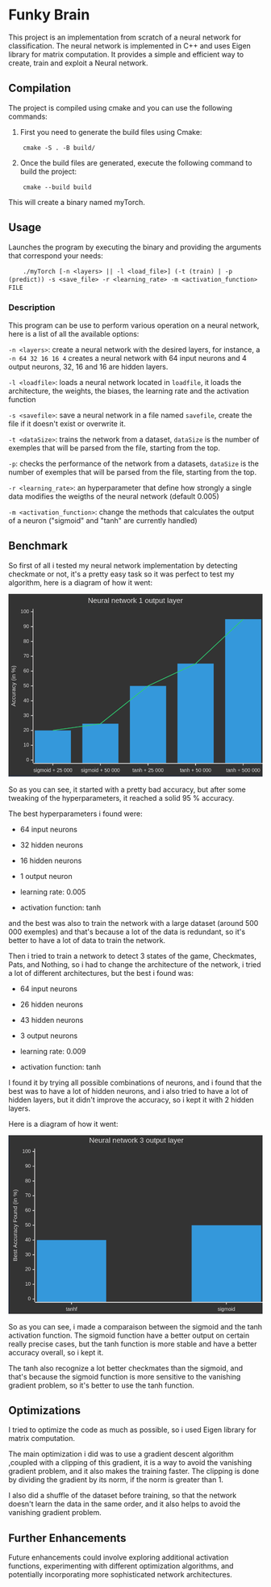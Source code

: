 # Funky Brain

This project is an implementation from scratch of a neural network for classification. The neural network is implemented in C++ and uses Eigen library for matrix computation. It provides a simple and efficient way to create, train and exploit a Neural network.

## Compilation

The project is compiled using cmake and you can use the following commands:

1. First you need to generate the build files using Cmake:

```
    cmake -S . -B build/
```

2. Once the build files are generated, execute the following command to build the project:

```
    cmake --build build
```

This will create a binary named myTorch.

## Usage

Launches the program by executing the binary and providing the arguments that correspond your needs:

```
    ./myTorch [-n <layers> || -l <load_file>] (-t (train) | -p (predict)) -s <save_file> -r <learning_rate> -m <activation_function> FILE
```

### Description

This program can be use to perform various operation on a neural network, here is a list of all the available options:

`-n <layers>`: create a neural network with the desired layers, for instance, a ```-n 64 32 16 16 4``` creates a neural network with 64 input neurons and 4 output neurons, 32, 16 and 16 are hidden layers.

`-l <loadfile>`: loads a neural network located in `loadfile`, it loads the architecture, the weights, the biases, the learning rate and the activation function

`-s <savefile>`: save a neural network in a file named `savefile`, create the file if it doesn't exist or overwrite it. 

`-t <dataSize>`: trains the network from a dataset, `dataSize` is the number of exemples that will be parsed from the file, starting from the top.

`-p`: checks the performance of the network from a datasets, `dataSize` is the number of exemples that will be parsed from the file, starting from the top.

`-r <learning_rate>`: an hyperparameter that define how strongly a single data modifies the weigths of the neural network (default 0.005)

`-m <activation_function>`: change the methods that calculates the output of a neuron ("sigmoid" and "tanh" are currently handled)

## Benchmark

So first of all i tested my neural network implementation by detecting checkmate or not, it's a pretty easy task so it was perfect to test my algorithm, here is a diagram of how it went:

![Alt text](/images/1output.png "Optional title")

So as you can see, it started with a pretty bad accuracy, but after some tweaking of the hyperparameters, it reached a solid 95 % accuracy.

The best hyperparameters i found were:

- 64 input neurons
- 32 hidden neurons
- 16 hidden neurons
- 1 output neuron

- learning rate: 0.005
- activation function: tanh

and the best was also to train the network with a large dataset (around 500 000 exemples) and that's because a lot of the data is redundant, so it's better to have a lot of data to train the network.


Then i tried to train a network to detect 3 states of the game, Checkmates, Pats, and Nothing, so i had to change the architecture of the network, i tried a lot of different architectures, but the best i found was:

- 64 input neurons
- 26 hidden neurons
- 43 hidden neurons
- 3 output neurons

- learning rate: 0.009
- activation function: tanh

I found it by trying all possible combinations of neurons, and i found that the best was to have a lot of hidden neurons, and i also tried to have a lot of hidden layers, but it didn't improve the accuracy, so i kept it with 2 hidden layers.

Here is a diagram of how it went:

![Alt text](/images/2output.png "Optional title")

So as you can see, i made a comparaison between the sigmoid and the tanh activation function.
The sigmoid function have a better output on certain really precise cases, but the tanh function is more stable and have a better accuracy overall, so i kept it.

The tanh also recognize a lot better checkmates than the sigmoid, and that's because the sigmoid function is more sensitive to the vanishing gradient problem, so it's better to use the tanh function.

## Optimizations

I tried to optimize the code as much as possible, so i used Eigen library for matrix computation.

The main optimization i did was to use a gradient descent algorithm ,coupled with a clipping of this gradient, it is a way to avoid the vanishing gradient problem, and it also makes the training faster. The clipping is done by dividing the gradient by its norm, if the norm is greater than 1.

I also did a shuffle of the dataset before training, so that the network doesn't learn the data in the same order, and it also helps to avoid the vanishing gradient problem.


## Further Enhancements

Future enhancements could involve exploring additional activation functions, experimenting with different optimization algorithms, and potentially incorporating more sophisticated network architectures.